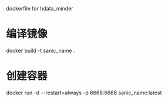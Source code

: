 dockerfile for hdata_minder

# 编译镜像
docker build -t sanic_name .

# 创建容器
docker run -d --restart=always -p 6668:6668 sanic_name:latest

# 
